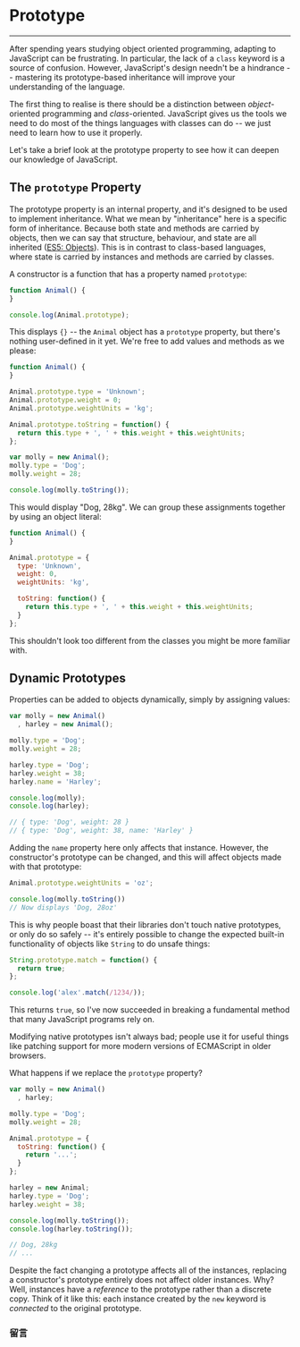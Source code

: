 # Prototype

------

After spending years studying object oriented programming, adapting to JavaScript can be frustrating. In particular, the lack of a `class` keyword is a source of confusion. However, JavaScript's design needn't be a hindrance -- mastering its prototype-based inheritance will improve your understanding of the language.

The first thing to realise is there should be a distinction between *object*-oriented programming and *class*-oriented. JavaScript gives us the tools we need to do most of the things languages with classes can do -- we just need to learn how to use it properly.

Let's take a brief look at the prototype property to see how it can deepen our knowledge of JavaScript.

## The `prototype` Property

The prototype property is an internal property, and it's designed to be used to implement inheritance. What we mean by "inheritance" here is a specific form of inheritance. Because both state and methods are carried by objects, then we can say that structure, behaviour, and state are all inherited ([ES5: Objects](http://es5.github.com/#x4.2.1)). This is in contrast to class-based languages, where state is carried by instances and methods are carried by classes.

A constructor is a function that has a property named `prototype`:

```javascript
function Animal() {
}

console.log(Animal.prototype);
```

This displays `{}` -- the `Animal` object has a `prototype` property, but there's nothing user-defined in it yet. We're free to add values and methods as we please:

```javascript
function Animal() {
}

Animal.prototype.type = 'Unknown';
Animal.prototype.weight = 0;
Animal.prototype.weightUnits = 'kg';

Animal.prototype.toString = function() {
  return this.type + ', ' + this.weight + this.weightUnits;
};

var molly = new Animal();
molly.type = 'Dog';
molly.weight = 28;

console.log(molly.toString());
```

This would display "Dog, 28kg". We can group these assignments together by using an object literal:

```javascript
function Animal() {
}

Animal.prototype = {
  type: 'Unknown',
  weight: 0,
  weightUnits: 'kg',

  toString: function() {
    return this.type + ', ' + this.weight + this.weightUnits;
  }
};
```

This shouldn't look too different from the classes you might be more familiar with.

## Dynamic Prototypes

Properties can be added to objects dynamically, simply by assigning values:

```javascript
var molly = new Animal()
  , harley = new Animal();

molly.type = 'Dog';
molly.weight = 28;

harley.type = 'Dog';
harley.weight = 38;
harley.name = 'Harley';

console.log(molly);
console.log(harley);

// { type: 'Dog', weight: 28 }
// { type: 'Dog', weight: 38, name: 'Harley' }
```

Adding the `name` property here only affects that instance. However, the constructor's prototype can be changed, and this will affect objects made with that prototype:

```javascript
Animal.prototype.weightUnits = 'oz';

console.log(molly.toString())
// Now displays 'Dog, 28oz'
```

This is why people boast that their libraries don't touch native prototypes, or only do so safely -- it's entirely possible to change the expected built-in functionality of objects like `String` to do unsafe things:

```javascript
String.prototype.match = function() {
  return true;
};

console.log('alex'.match(/1234/));
```

This returns `true`, so I've now succeeded in breaking a fundamental method that many JavaScript programs rely on.

Modifying native prototypes isn't always bad; people use it for useful things like patching support for more modern versions of ECMAScript in older browsers.

What happens if we replace the `prototype` property?

```javascript
var molly = new Animal()
  , harley;

molly.type = 'Dog';
molly.weight = 28;

Animal.prototype = {
  toString: function() {
    return '...';
  }
};

harley = new Animal;
harley.type = 'Dog';
harley.weight = 38;

console.log(molly.toString());
console.log(harley.toString());

// Dog, 28kg
// ...
```

Despite the fact changing a prototype affects all of the instances, replacing a constructor's prototype entirely does not affect older instances. Why? Well, instances have a *reference* to the prototype rather than a discrete copy. Think of it like this: each instance created by the `new` keyword is *connected* to the original prototype.
### 留言
<div class="ds-thread" data-thread-key="#docs/js/javascript-101/002syntax-basics" data-title="liyuechun.com.cn" data-url="liyuechun.com.cn"></div>

<script type="text/javascript">
var duoshuoQuery = {short_name:"liyuechun"};
	(function() {
		var ds = document.createElement('script');
		ds.type = 'text/javascript';ds.async = true;
		ds.src = (document.location.protocol == 'https:' ? 'https:' : 'http:') + '//static.duoshuo.com/embed.js';
		ds.charset = 'UTF-8';
		(document.getElementsByTagName('head')[0]
		 || document.getElementsByTagName('body')[0]).appendChild(ds);
	})();
	</script>
